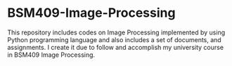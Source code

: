 # BSM409-Image-Processing
This repository includes codes on Image Processing implemented by using Python programming language and also includes a set of documents, and assignments. I create it due to follow and accomplish my university course in BSM409 Image Processing.
